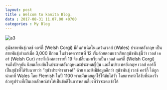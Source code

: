 ```yaml
---
layout: post
title : Welcom to kanita Blog.
data : 2017-08-31 11.07.00 +0700
categories : My Blog
---
```


![a3](https://img.kapook.com/u/2016/pree/11-8-59/a3.jpg)

สุนัขสายพันธุ์เวลช์ คอร์กี้  (Welsh Corgi) มีถิ่นกำเนิดในแคว้นเวลส์ (Wales) ประเทศอังกฤษ เป็นสายพันธุ์เก่าแก่เมื่อ  3,000  ปีก่อน  ในช่วงศตวรรษที่ 12 เริ่มด้วยตอนแรกเรียกสุนัขพันธุ์นี้ว่า เวลส์ เคอร์ (Welsh Cur) กระทั่งถึงศตวรรษที่ 19 จึงเปลี่ยนมาเรียกเป็น เวลส์ คอร์กี้ (Welsh Corgi) จนถึงปัจจุบัน นิยมเลี้ยงกันในประเทศอังกฤษและประเทศญี่ปุ่น และในประเทศอังกฤษ เวลส์ คอร์กี้ เป็นสุนัขที่ได้รับฉายาว่า  “สุนัขประจำราชวงศ์" ด้วย  และยังมีข้อมูลอีกว่า สุนัขพันธุ์ เวลช์ คอร์กี้ ได้ถูกนำมาที่ Wales โดย Flemish ในปี 1100 พวกมันเคยถูกใช้ให้ขับไล่วัว โดยการเห่าไล่งับที่น่องวัว ด้วยรูปร่างที่เป็นเอกลักษณ์ทำให้เป็นข้อดีในการหลบเลี่ยงที่วัวจะเตะเข้าได้
